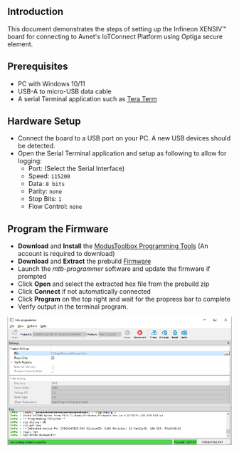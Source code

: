 ## Introduction

This document demonstrates the steps of setting up the Infineon XENSIV&trade; board
for connecting to Avnet's IoTConnect Platform using Optiga secure element.

## Prerequisites
* PC with Windows 10/11
* USB-A to micro-USB data cable
* A serial Terminal application such as [Tera Term](https://ttssh2.osdn.jp/index.html.en)

## Hardware Setup

* Connect the board to a USB port on your PC.  A new USB devices should be detected.
* Open the Serial Terminal application and setup as following to allow for logging:
  * Port: (Select the Serial Interface)
  * Speed: `115200`
  * Data: `8 bits`
  * Parity: `none`
  * Stop Bits: `1`
  * Flow Control: `none` 

## Program the Firmware

* **Download** and **Install** the [ModusToolbox Programming Tools](https://www.infineon.com/cms/en/design-support/tools/programming-testing/psoc-programming-solutions/) (An account is required to download)
* **Download** and **Extract** the prebuild [Firmware](https://saleshosted.z13.web.core.windows.net/sdk/infineon/iotc-xensiv-demo-060723.zip)
* Launch the *mtb-programmer* software and update the firmware if prompted
* Click **Open** and select the extracted hex file from the prebuild zip
* Click **Connect** if not automatically connected
* Click **Program** on the top right and wait for the propress bar to complete
* Verify output in the terminal program.

![Programmer Screenshot](media/programmer.png "Programmer Screenshot")
